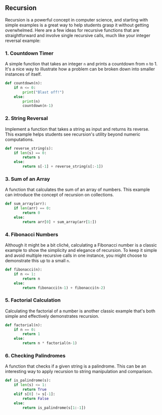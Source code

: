 ## Recursion

Recursion is a powerful concept in computer science, and starting with simple examples is a great way to help students grasp it without getting overwhelmed. Here are a few ideas for recursive functions that are straightforward and involve single recursive calls, much like your integer reversal example:

### 1. **Countdown Timer**
A simple function that takes an integer `n` and prints a countdown from `n` to 1. It's a nice way to illustrate how a problem can be broken down into smaller instances of itself.

```python
def countdown(n):
    if n <= 0:
        print("Blast off!")
    else:
        print(n)
        countdown(n-1)
```

### 2. **String Reversal**
Implement a function that takes a string as input and returns its reverse. This example helps students see recursion's utility beyond numeric computations.

```python
def reverse_string(s):
    if len(s) == 0:
        return s
    else:
        return s[-1] + reverse_string(s[:-1])
```

### 3. **Sum of an Array**
A function that calculates the sum of an array of numbers. This example can introduce the concept of recursion on collections.

```python
def sum_array(arr):
    if len(arr) == 0:
        return 0
    else:
        return arr[0] + sum_array(arr[1:])
```

### 4. **Fibonacci Numbers**
Although it might be a bit cliché, calculating a Fibonacci number is a classic example to show the simplicity and elegance of recursion. To keep it simple and avoid multiple recursive calls in one instance, you might choose to demonstrate this up to a small `n`.

```python
def fibonacci(n):
    if n <= 1:
        return n
    else:
        return fibonacci(n-1) + fibonacci(n-2)
```

### 5. **Factorial Calculation**
Calculating the factorial of a number is another classic example that's both simple and effectively demonstrates recursion.

```python
def factorial(n):
    if n == 0:
        return 1
    else:
        return n * factorial(n-1)
```

### 6. **Checking Palindromes**
A function that checks if a given string is a palindrome. This can be an interesting way to apply recursion to string manipulation and comparison.

```python
def is_palindrome(s):
    if len(s) <= 1:
        return True
    elif s[0] != s[-1]:
        return False
    else:
        return is_palindrome(s[1:-1])
```